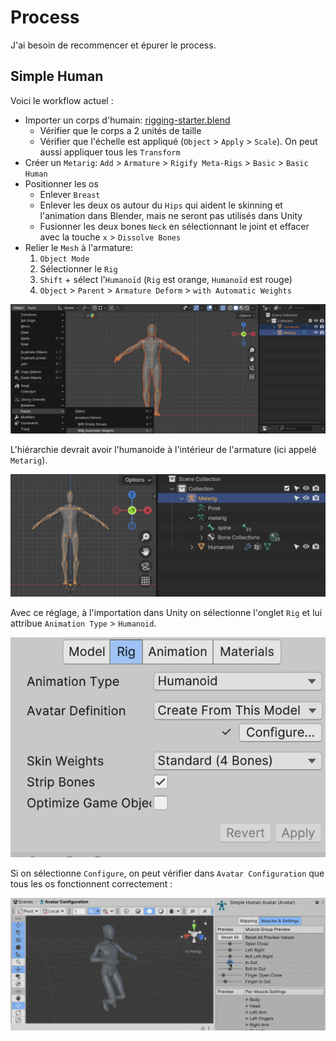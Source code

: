 # Process
J'ai besoin de recommencer et épurer le process.

## Simple Human
Voici le workflow actuel :

- Importer un corps d'humain: [rigging-starter.blend](/blender/tutoriels/rigging/rigging-starter.blend)
	- Vérifier que le corps a 2 unités de taille
	- Vérifier que l'échelle est appliqué (`Object` > `Apply` > `Scale`). On peut aussi appliquer tous les `Transform`
- Créer un `Metarig`: `Add` > `Armature` > `Rigify Meta-Rigs` > `Basic` > `Basic Human`
- Positionner les os
	- Enlever `Breast`
	- Enlever les deux os autour du `Hips` qui aident le skinning et l'animation dans Blender, mais ne seront pas utilisés dans Unity
	- Fusionner les deux bones `Neck` en sélectionnant le joint et effacer avec la touche `x` > `Dissolve Bones`
- Relier le `Mesh` à l'armature:
	1. `Object Mode`
	2. Sélectionner le `Rig`
	3. `Shift` + sélect l'`Humanoïd` (`Rig` est orange, `Humanoïd` est rouge)
	4. `Object` > `Parent` > `Armature Deform` > `with Automatic Weights`

![](images/blender-object-parent-weight.png)

L'hiérarchie devrait avoir l'humanoide à l'intérieur de l'armature (ici appelé `Metarig`).

![](images/blender-metarig-with-humanoid.png)

Avec ce réglage, à l'importation dans Unity on sélectionne l'onglet `Rig` et lui attribue `Animation Type` > `Humanoid`.

![](images/unity-rig-humanoid-configure.png)

Si on sélectionne `Configure`, on peut vérifier dans `Avatar Configuration` que tous les os fonctionnent correctement :

![](images/unity-avatar-configuration.gif)